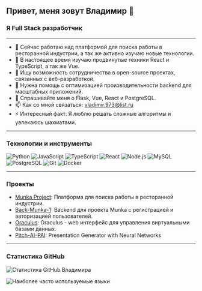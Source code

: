 ## Привет, меня зовут Владимир 👋

### Я Full Stack разработчик

---

- 🔭 Сейчас работаю над платформой для поиска работы в ресторанной индустрии, а так же активно изучаю новые технологии.
- 🌱 В настоящее время изучаю продвинутые техники React и TypeScript, а так же Vue.
- 👯 Ищу возможность сотрудничества в open-source проектах, связанных с веб-разработкой.
- 🤔 Нужна помощь с оптимизацией производительности backend для масштабных приложений.
- 💬 Спрашивайте меня о Flask, Vue, React и PostgreSQL.
- 📫 Как со мной связаться: [vladimir.973@list.ru](mailto:vladimir.973@list.ru)
- ⚡ Интересный факт: Я люблю решать сложные алгоритмы и увлекаюсь шахматами.

---

### Технологии и инструменты

![Python](https://img.shields.io/badge/Python-3670A0?style=for-the-badge&logo=python&logoColor=ffdd54)
![JavaScript](https://img.shields.io/badge/JavaScript-323330?style=for-the-badge&logo=javascript&logoColor=f7df1e)
![TypeScript](https://img.shields.io/badge/TypeScript-007ACC?style=for-the-badge&logo=typescript&logoColor=white)
![React](https://img.shields.io/badge/React-20232A?style=for-the-badge&logo=react&logoColor=61DAFB)
![Node.js](https://img.shields.io/badge/Node.js-43853D?style=for-the-badge&logo=node-dot-js&logoColor=white)
![MySQL](https://img.shields.io/badge/MySQL-00000F?style=for-the-badge&logo=mysql&logoColor=white)
![PostgreSQL](https://img.shields.io/badge/PostgreSQL-316192?style=for-the-badge&logo=postgresql&logoColor=white)
![Git](https://img.shields.io/badge/Git-F05033?style=for-the-badge&logo=git&logoColor=white)
![Docker](https://img.shields.io/badge/Docker-2496ED?style=for-the-badge&logo=docker&logoColor=white)

---

### Проекты

- [Munka Project](https://github.com/CVladim1r/Front-Munka): Платформа для поиска работы в ресторанной индустрии.
- [Back-Munka-1](https://github.com/CVladim1r/Back-Munka): Backend для проекта Munka с регистрацией и авторизацией пользователей.
- [Oraculus](https://github.com/CVladim1r/orcs_front-Admiral-UIKit-Vladimir): Oraculus - web интерфейс для управления виртуальными базами данных.
- [Pitch-AI-PAI](https://github.com/your-pitcher-inc/Pitch-AI-PAI-): Presentation Generator with Neural Networks


---

### Статистика GitHub

![Статистика GitHub Владимира](https://github-readme-stats.vercel.app/api?username=CVladim1r&show_icons=true&theme=radical)

![Наиболее часто используемые языки](https://github-readme-stats.vercel.app/api/top-langs/?username=CVladim1r&layout=compact&theme=radical)

